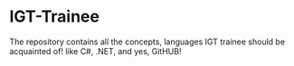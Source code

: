# IGT-Trainee
The repository contains all the concepts, languages IGT trainee should be acquainted of! like C#, .NET, and yes, GitHUB!

